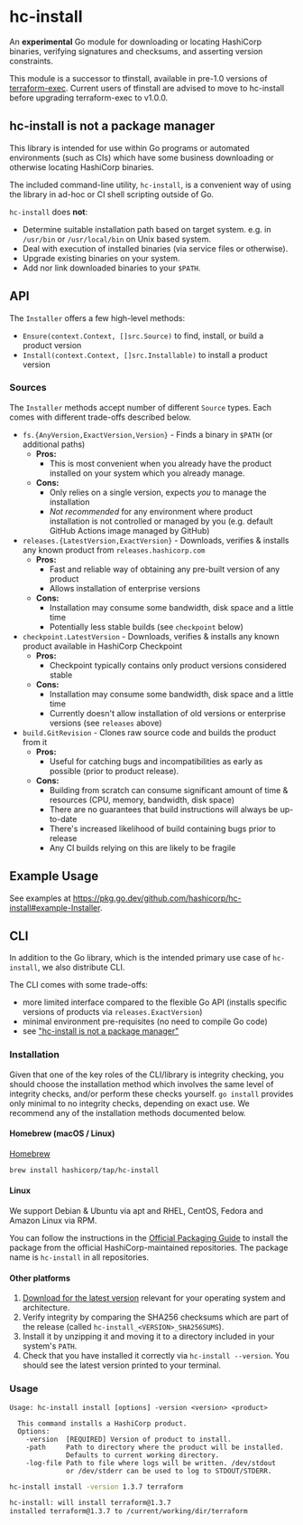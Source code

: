 # hc-install

An **experimental** Go module for downloading or locating HashiCorp binaries, verifying signatures and checksums, and asserting version constraints.

This module is a successor to tfinstall, available in pre-1.0 versions of [terraform-exec](https://github.com/hashicorp/terraform-exec). Current users of tfinstall are advised to move to hc-install before upgrading terraform-exec to v1.0.0.

## hc-install is not a package manager

This library is intended for use within Go programs or automated environments (such as CIs)
which have some business downloading or otherwise locating HashiCorp binaries.

The included command-line utility, `hc-install`, is a convenient way of using
the library in ad-hoc or CI shell scripting outside of Go.

`hc-install` does **not**:

- Determine suitable installation path based on target system. e.g. in `/usr/bin` or `/usr/local/bin` on Unix based system.
- Deal with execution of installed binaries (via service files or otherwise).
- Upgrade existing binaries on your system.
- Add nor link downloaded binaries to your `$PATH`.

## API

The `Installer` offers a few high-level methods:

- `Ensure(context.Context, []src.Source)` to find, install, or build a product version
- `Install(context.Context, []src.Installable)` to install a product version

### Sources

The `Installer` methods accept number of different `Source` types.
Each comes with different trade-offs described below.

- `fs.{AnyVersion,ExactVersion,Version}` - Finds a binary in `$PATH` (or additional paths)
  - **Pros:**
    - This is most convenient when you already have the product installed on your system
      which you already manage.
  - **Cons:**
    - Only relies on a single version, expects _you_ to manage the installation
    - _Not recommended_ for any environment where product installation is not controlled or managed by you (e.g. default GitHub Actions image managed by GitHub)
- `releases.{LatestVersion,ExactVersion}` - Downloads, verifies & installs any known product from `releases.hashicorp.com`
  - **Pros:**
    - Fast and reliable way of obtaining any pre-built version of any product
    - Allows installation of enterprise versions
  - **Cons:**
    - Installation may consume some bandwidth, disk space and a little time
    - Potentially less stable builds (see `checkpoint` below)
- `checkpoint.LatestVersion` - Downloads, verifies & installs any known product available in HashiCorp Checkpoint
  - **Pros:**
    - Checkpoint typically contains only product versions considered stable
  - **Cons:**
    - Installation may consume some bandwidth, disk space and a little time
    - Currently doesn't allow installation of old versions or enterprise versions (see `releases` above)
- `build.GitRevision` - Clones raw source code and builds the product from it
  - **Pros:**
    - Useful for catching bugs and incompatibilities as early as possible (prior to product release).
  - **Cons:**
    - Building from scratch can consume significant amount of time & resources (CPU, memory, bandwidth, disk space)
    - There are no guarantees that build instructions will always be up-to-date
    - There's increased likelihood of build containing bugs prior to release
    - Any CI builds relying on this are likely to be fragile

## Example Usage

See examples at <https://pkg.go.dev/github.com/hashicorp/hc-install#example-Installer>.

## CLI

In addition to the Go library, which is the intended primary use case of `hc-install`, we also distribute CLI.

The CLI comes with some trade-offs:

- more limited interface compared to the flexible Go API (installs specific versions of products via `releases.ExactVersion`)
- minimal environment pre-requisites (no need to compile Go code)
- see ["hc-install is not a package manager"](https://github.com/hashicorp/hc-install#hc-install-is-not-a-package-manager)

### Installation

Given that one of the key roles of the CLI/library is integrity checking, you should choose the installation method which involves the same level of integrity checks, and/or perform these checks yourself. `go install` provides only minimal to no integrity checks, depending on exact use. We recommend any of the installation methods documented below.

#### Homebrew (macOS / Linux)

[Homebrew](https://brew.sh)

```sh
brew install hashicorp/tap/hc-install
```

#### Linux

We support Debian & Ubuntu via apt and RHEL, CentOS, Fedora and Amazon Linux via RPM.

You can follow the instructions in the [Official Packaging Guide](https://www.hashicorp.com/official-packaging-guide) to install the package from the official HashiCorp-maintained repositories. The package name is `hc-install` in all repositories.

#### Other platforms

1. [Download for the latest version](https://releases.hashicorp.com/hc-install/) relevant for your operating system and architecture.
2. Verify integrity by comparing the SHA256 checksums which are part of the release (called `hc-install_<VERSION>_SHA256SUMS`).
3. Install it by unzipping it and moving it to a directory included in your system's `PATH`.
4. Check that you have installed it correctly via `hc-install --version`.
  You should see the latest version printed to your terminal.

### Usage

```text
Usage: hc-install install [options] -version <version> <product>

  This command installs a HashiCorp product.
  Options:
    -version  [REQUIRED] Version of product to install.
    -path     Path to directory where the product will be installed.
              Defaults to current working directory.
    -log-file Path to file where logs will be written. /dev/stdout
              or /dev/stderr can be used to log to STDOUT/STDERR.
```

```sh
hc-install install -version 1.3.7 terraform
```

```sh
hc-install: will install terraform@1.3.7
installed terraform@1.3.7 to /current/working/dir/terraform
```
